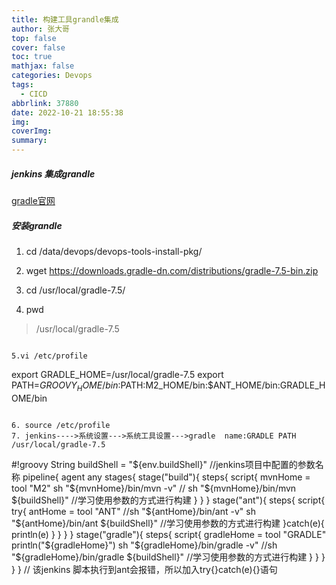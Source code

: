 ```yaml
---
title: 构建工具grandle集成
author: 张大哥
top: false
cover: false
toc: true
mathjax: false
categories: Devops
tags:
  - CICD
abbrlink: 37880
date: 2022-10-21 18:55:38
img:
coverImg:
summary:
---
```


##### jenkins 集成grandle
[gradle官网](https://gradle.org/)
##### 安装grandle

1. cd /data/devops/devops-tools-install-pkg/

2. wget https://downloads.gradle-dn.com/distributions/gradle-7.5-bin.zip

3. cd /usr/local/gradle-7.5/

4. pwd

  > /usr/local/gradle-7.5

```

5.vi /etc/profile
````
export GRADLE_HOME=/usr/local/gradle-7.5
export PATH=$GROOVY_HOME/bin:$PATH:M2_HOME/bin:$ANT_HOME/bin:GRADLE_HOME/bin

```

6. source /etc/profile
7. jenkins---->系统设置--->系统工具设置--->gradle  name:GRADLE PATH /usr/local/gradle-7.5
```
#!groovy
String buildShell = "${env.buildShell}" //jenkins项目中配置的参数名称
pipeline{
    agent any
    stages{
        stage("build"){
            steps{
                script{
                    mvnHome = tool "M2"
                    sh "${mvnHome}/bin/mvn -v"
                    // sh "${mvnHome}/bin/mvn ${buildShell}" //学习使用参数的方式进行构建
                }
            }
        }
        stage("ant"){
          steps{
                script{
                    try{
                        antHome = tool "ANT"
                        //sh "${antHome}/bin/ant -v"
                        sh "${antHome}/bin/ant ${buildShell}" //学习使用参数的方式进行构建
                    }catch(e){
                        println(e)
                    }
                }
            }
        }
        stage("gradle"){
          steps{
                script{
                    gradleHome = tool "GRADLE"
                    println("${gradleHome}")
                    sh "${gradleHome}/bin/gradle -v"
                    //sh "${gradleHome}/bin/gradle ${buildShell}" //学习使用参数的方式进行构建
                }
            }
        } 
    }
}
// 该jenkins 脚本执行到ant会报错，所以加入try{}catch(e){}语句